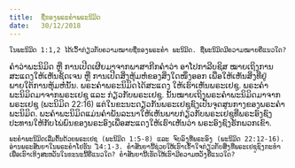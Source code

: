 ```yaml
---
title:  ຊື່ຂອງພຣະຄໍາພຣະນິມິດ
date:   30/12/2018
---
```


`ໃນພະນິມິດ 1:1,2 ໄດ້ເວົ້າກ່ຽວກັບຄວາມໝາຍຊື່ຂອງພຣະຄໍາ ພະນິມິດ. ຊື່ພະນິມິດມີຄວາມໝາຍຄືແນວໃດ?` 

ຄໍາວ່າພະນິມິດ ຫຼື ການເປີດເຜີຍມາຈາກພາສາກີກຄໍາວ່າ ອາໂປກາລີບຊິສ  ໝາຍເຖິງການສະແດງໃຫ້ເຫັນຊັດເຈນ ຫຼື ການເປີດສິ່ງຫຸ້ມຫໍ່ຂອງສິ່ງໃດໜຶ່ງອອກ ເພື່ອໃຫ້ເຫັນສິ່ງທີ່ຢູ່ພາຍໃຕ້ການຫຸ້ມຫໍ່ນັ້ນ. ພຣະຄໍາພຣະນິມິດໄດ້ສະແດງ ໃຫ້ເຮົາເຫັນພຣະເຢຊູ. ພຣະຄໍາພະນິມິດມາຈາກພຣະເຢຊູ ແລະ ກ່ຽວກັບພຣະເຢຊູ. ນັ້ນໝາຍເຖິງພຣະຄໍາພະນິມິດມາຈາກພຣະເຢຊູ (ພະນິມິດ 22:16) ແຕ່ໃນຂະນະດຽວກັນພຣະເຢຊູຊົງເປັນຈຸດສູນກາງຂອງພຣະຄໍາພະນິມິດ. ພະຄໍາພະນິມິດແມ່ນຄໍາພັນລະນາໃຫ້ເຫັນພາບກ່ຽວກັບພຣະເຢຊູທີ່ພຣະອົງຊົງປະທານໃຫ້ກັບໄພ່ພົນຂອງພຣະອົງເພື່ອສະແດງໃຫ້ເຮົາເຫັນວ່າ ພຣະອົງຊົງຮັກພວກເຂົາ.

`ພະຄໍາພະນິມິດເລີ່ມຕົ້ນດ້ວຍພຣະເຢຊູ (ພະນິມິດ 1:5-8) ແລະ ຈົບລົງທີ່ພຣະອົງ (ພະນິມິດ 22:12-16).  ອ່ານພຣະສັນຍາໃນພຣະຄໍາໂຢຮັນ 14:1-3. ຄໍາສັນຍານີ້ຊ່ວຍໃຫ້ເຮົາເຂົ້າໃຈກ່ຽວກັບສິ່ງທີ່ພຣະເຢຊູຊົງກະທໍາເພື່ອເຮົາເທິງສະຫວັນໃນຂະນະນີ້ຄືແນວໃດ? ຄໍາສັນຍານີ້ເຮັດໃຫ້ເຮົາມີຄວາມຫວັງຄືແນວໃດ?`
